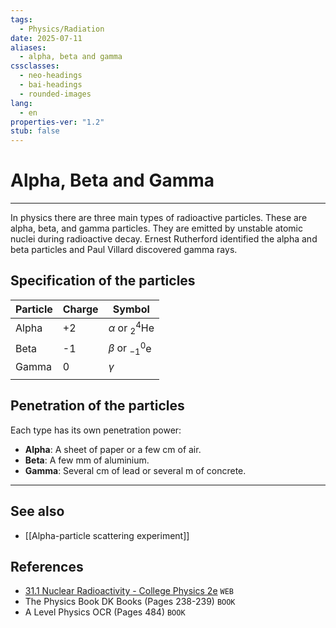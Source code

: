 ```yaml
---
tags:
  - Physics/Radiation
date: 2025-07-11
aliases:
  - alpha, beta and gamma
cssclasses:
  - neo-headings
  - bai-headings
  - rounded-images
lang:
  - en
properties-ver: "1.2"
stub: false
---
```

# Alpha, Beta and Gamma

***
In physics there are three main types of radioactive particles. These are alpha, beta, and gamma particles. They are emitted by unstable atomic nuclei during radioactive decay. Ernest Rutherford identified the alpha and beta particles and Paul Villard discovered gamma rays.

## Specification of the particles
| Particle | Charge | Symbol                       |
| -------- | ------ | ---------------------------- |
| Alpha    | +2     | $\alpha$ or $^4_2\text{He}$  |
| Beta     | -1     | $\beta$ or $^0_{-1}\text{e}$ |
| Gamma    | 0      | $\gamma$                     |
|          |        |                              |
## Penetration of the particles
Each type has its own penetration power:
- **Alpha**: A sheet of paper or a few cm of air.
- **Beta**: A few mm of aluminium.
- **Gamma**: Several cm of lead or several m of concrete.

***
## See also
- [[Alpha-particle scattering experiment]]
## References
- [31.1 Nuclear Radioactivity - College Physics 2e](https://openstax.org/books/college-physics-2e/pages/31-1-nuclear-radioactivity) `WEB`
- The Physics Book DK Books (Pages 238-239) `BOOK`
-  A Level Physics OCR (Pages 484) `BOOK`